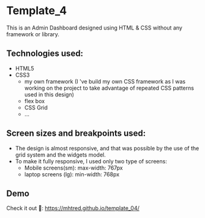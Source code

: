 # Template_4

This is an Admin Dashboard designed using HTML & CSS without any framework or library.

## Technologies used:

- HTML5
- CSS3
  - my own framework (I 've build my own CSS framework as I was working on the project to take advantage of repeated CSS patterns used in this design)
  - flex box
  - CSS Grid
  - ...

## Screen sizes and breakpoints used:

- The design is almost responsive, and that was possible by the use of the grid system and the widgets model.
- To make it fully responsive, I used only two type of screens:
  - Mobile screens(sm): max-width: 767px
  - laptop screens (lg): min-width: 768px

## Demo

Check it out 🚀: https://mhtred.github.io/template_04/

